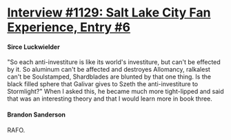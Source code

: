 # [Interview #1129: Salt Lake City Fan Experience, Entry #6](https://www.theoryland.com/intvmain.php?i=1129#6)

#### Sirce Luckwielder

"So each anti-investiture is like its world's investiture, but can't be effected by it. So aluminum can't be affected and destroyes Allomancy, ralkalest can't be Soulstamped, Shardblades are blunted by that one thing. Is the black filled sphere that Galivar gives to Szeth the anti-investiture to Stormlight?" When I asked this, he became much more tight-lipped and said that was an interesting theory and that I would learn more in book three.

#### Brandon Sanderson

RAFO.

